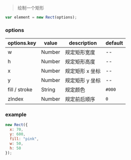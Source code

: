 > 绘制一个矩形

```js
var element = new Rect(options);
```

### options

| options.key   | value  | description     | default |
| ------------- | ------ | --------------- | ------- |
| w             | Number | 规定矩形宽度    | --      |
| h             | Number | 规定矩形高度    | --      |
| x             | Number | 规定矩形 x 坐标 | --      |
| y             | Number | 规定矩形 y 坐标 | --      |
| fill / stroke | String | 规定颜色        | `#000`  |
| zIndex        | Number | 规定前后顺序    | `0`     |

### example

```js
new Rect({
  x: 70,
  y: 600,
  fill: "pink",
  w: 50,
  h: 50
});
```
